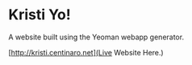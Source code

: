 # Kristi Yo!
A website built using the Yeoman webapp generator.

[http://kristi.centinaro.net](Live Website Here.)